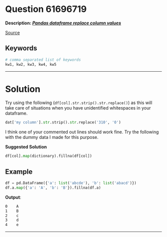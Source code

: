 # Question 61696719

**Description: [_Pandas dataframe replace column values_][#Q]**

[Source][#Q]

[#Q]: https://stackoverflow.com/questions/61696719/pandas-dataframe-replace-column-values

## Keywords

```bash
# comma separated list of keywords
kw1, kw2, kw3, kw4, kw5
```

---

# Solution

Try using the following (`df[col].str.strip().str.replace()`) as this will take care of situations when you have unidentified whitespaces in your dataframe.

```python
dat['my column'].str.strip().str.replace('310', '0')
```

I think one of your commented out lines should work fine. Try the following with the dummy data I made for this purpose.

**Suggested Solution**

```python
df[col].map(dictionary).fillna(df[col])
```

## Example

```python
df = pd.DataFrame({'a': list('abcde'), 'b': list('abacd')})
df.a.map({'a': 'A', 'b': 'B'}).fillna(df.a)
```

**Output**:

```bash
0    A
1    B
2    c
3    d
4    e
```

---
